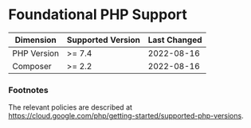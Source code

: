 # Foundational PHP Support

| Dimension       | Supported Version    | Last Changed |
|-----------------|----------------------|--------------|
| PHP Version     | >= 7.4               | 2022-08-16   |
| Composer        | >= 2.2               | 2022-08-16   |

### Footnotes

The relevant policies are described at https://cloud.google.com/php/getting-started/supported-php-versions.
